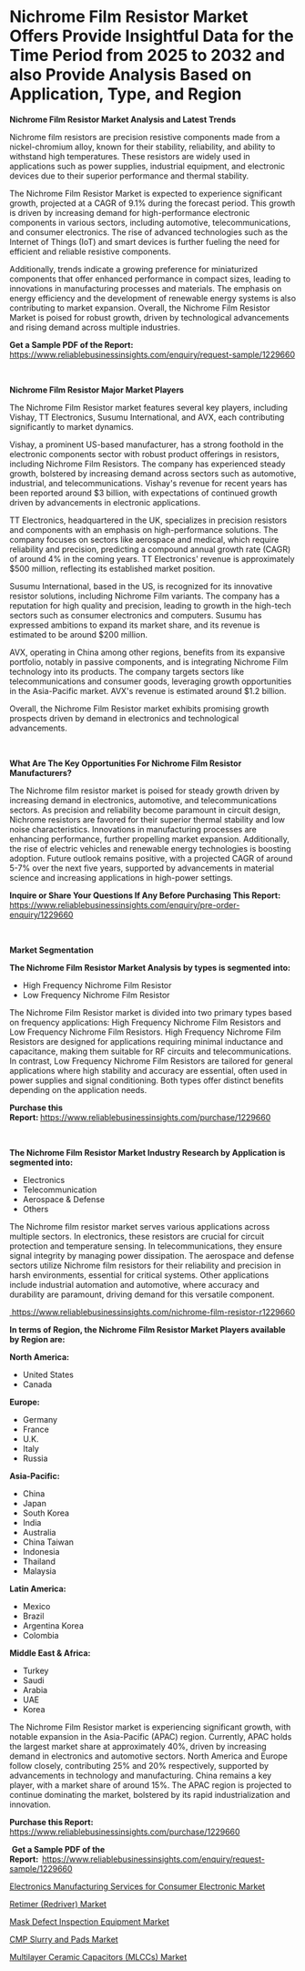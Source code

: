 <p><h1>Nichrome Film Resistor Market Offers Provide Insightful Data for the Time Period from 2025 to 2032 and also Provide Analysis Based on Application, Type, and Region</h1></p><p><strong>Nichrome Film Resistor Market Analysis and Latest Trends</strong></p>
<p><p>Nichrome film resistors are precision resistive components made from a nickel-chromium alloy, known for their stability, reliability, and ability to withstand high temperatures. These resistors are widely used in applications such as power supplies, industrial equipment, and electronic devices due to their superior performance and thermal stability.</p><p>The Nichrome Film Resistor Market is expected to experience significant growth, projected at a CAGR of 9.1% during the forecast period. This growth is driven by increasing demand for high-performance electronic components in various sectors, including automotive, telecommunications, and consumer electronics. The rise of advanced technologies such as the Internet of Things (IoT) and smart devices is further fueling the need for efficient and reliable resistive components.</p><p>Additionally, trends indicate a growing preference for miniaturized components that offer enhanced performance in compact sizes, leading to innovations in manufacturing processes and materials. The emphasis on energy efficiency and the development of renewable energy systems is also contributing to market expansion. Overall, the Nichrome Film Resistor Market is poised for robust growth, driven by technological advancements and rising demand across multiple industries.</p></p>
<p><strong>Get a Sample PDF of the Report:&nbsp;</strong> <a href="https://www.reliablebusinessinsights.com/enquiry/request-sample/1229660?utm_campaign=100&utm_medium=2&utm_source=Github&utm_content=ia&utm_term=13022025&utm_id=nichrome-film-resistor">https://www.reliablebusinessinsights.com/enquiry/request-sample/1229660</a></p>
<p>&nbsp;</p>
<p><strong>Nichrome Film Resistor Major Market Players</strong></p>
<p><p>The Nichrome Film Resistor market features several key players, including Vishay, TT Electronics, Susumu International, and AVX, each contributing significantly to market dynamics. </p><p>Vishay, a prominent US-based manufacturer, has a strong foothold in the electronic components sector with robust product offerings in resistors, including Nichrome Film Resistors. The company has experienced steady growth, bolstered by increasing demand across sectors such as automotive, industrial, and telecommunications. Vishay's revenue for recent years has been reported around $3 billion, with expectations of continued growth driven by advancements in electronic applications.</p><p>TT Electronics, headquartered in the UK, specializes in precision resistors and components with an emphasis on high-performance solutions. The company focuses on sectors like aerospace and medical, which require reliability and precision, predicting a compound annual growth rate (CAGR) of around 4% in the coming years. TT Electronics' revenue is approximately $500 million, reflecting its established market position.</p><p>Susumu International, based in the US, is recognized for its innovative resistor solutions, including Nichrome Film variants. The company has a reputation for high quality and precision, leading to growth in the high-tech sectors such as consumer electronics and computers. Susumu has expressed ambitions to expand its market share, and its revenue is estimated to be around $200 million.</p><p>AVX, operating in China among other regions, benefits from its expansive portfolio, notably in passive components, and is integrating Nichrome Film technology into its products. The company targets sectors like telecommunications and consumer goods, leveraging growth opportunities in the Asia-Pacific market. AVX's revenue is estimated around $1.2 billion.</p><p>Overall, the Nichrome Film Resistor market exhibits promising growth prospects driven by demand in electronics and technological advancements.</p></p>
<p>&nbsp;</p>
<p><strong>What Are The Key Opportunities For Nichrome Film Resistor Manufacturers?</strong></p>
<p><p>The Nichrome film resistor market is poised for steady growth driven by increasing demand in electronics, automotive, and telecommunications sectors. As precision and reliability become paramount in circuit design, Nichrome resistors are favored for their superior thermal stability and low noise characteristics. Innovations in manufacturing processes are enhancing performance, further propelling market expansion. Additionally, the rise of electric vehicles and renewable energy technologies is boosting adoption. Future outlook remains positive, with a projected CAGR of around 5-7% over the next five years, supported by advancements in material science and increasing applications in high-power settings.</p></p>
<p><strong>Inquire or Share Your Questions If Any Before Purchasing This Report:</strong> <a href="https://www.reliablebusinessinsights.com/enquiry/pre-order-enquiry/1229660?utm_campaign=100&utm_medium=2&utm_source=Github&utm_content=ia&utm_term=13022025&utm_id=nichrome-film-resistor">https://www.reliablebusinessinsights.com/enquiry/pre-order-enquiry/1229660</a></p>
<p>&nbsp;</p>
<p><strong>Market Segmentation</strong></p>
<p><strong>The Nichrome Film Resistor Market Analysis by types is segmented into:</strong></p>
<p><ul><li>High Frequency Nichrome Film Resistor</li><li>Low Frequency Nichrome Film Resistor</li></ul></p>
<p><p>The Nichrome Film Resistor market is divided into two primary types based on frequency applications: High Frequency Nichrome Film Resistors and Low Frequency Nichrome Film Resistors. High Frequency Nichrome Film Resistors are designed for applications requiring minimal inductance and capacitance, making them suitable for RF circuits and telecommunications. In contrast, Low Frequency Nichrome Film Resistors are tailored for general applications where high stability and accuracy are essential, often used in power supplies and signal conditioning. Both types offer distinct benefits depending on the application needs.</p></p>
<p><strong>Purchase this Report:&nbsp;</strong><a href="https://www.reliablebusinessinsights.com/purchase/1229660?utm_campaign=100&utm_medium=2&utm_source=Github&utm_content=ia&utm_term=13022025&utm_id=nichrome-film-resistor">https://www.reliablebusinessinsights.com/purchase/1229660</a></p>
<p>&nbsp;</p>
<p><strong>The Nichrome Film Resistor Market Industry Research by Application is segmented into:</strong></p>
<p><ul><li>Electronics</li><li>Telecommunication</li><li>Aerospace & Defense</li><li>Others</li></ul></p>
<p><p>The Nichrome film resistor market serves various applications across multiple sectors. In electronics, these resistors are crucial for circuit protection and temperature sensing. In telecommunications, they ensure signal integrity by managing power dissipation. The aerospace and defense sectors utilize Nichrome film resistors for their reliability and precision in harsh environments, essential for critical systems. Other applications include industrial automation and automotive, where accuracy and durability are paramount, driving demand for this versatile component.</p></p>
<p><a href="https://www.reliablebusinessinsights.com/nichrome-film-resistor-r1229660?utm_campaign=100&utm_medium=2&utm_source=Github&utm_content=ia&utm_term=13022025&utm_id=nichrome-film-resistor">&nbsp;https://www.reliablebusinessinsights.com/nichrome-film-resistor-r1229660</a></p>
<p><strong>In terms of Region, the Nichrome Film Resistor Market Players available by Region are:</strong></p>
<p>
    <p> <strong> North America: </strong>
        <ul>
            <li>United States</li>
            <li>Canada</li>
        </ul>
        </p> 
    <p> <strong> Europe: </strong>
        <ul>
            <li>Germany</li>
            <li>France</li>
            <li>U.K.</li>
            <li>Italy</li>
            <li>Russia</li>
        </ul>
        </p> 
    <p> <strong> Asia-Pacific: </strong>
        <ul>
            <li>China</li>
            <li>Japan</li>
            <li>South Korea</li>
            <li>India</li>
            <li>Australia</li>
            <li>China Taiwan</li>
            <li>Indonesia</li>
            <li>Thailand</li>
            <li>Malaysia</li>
        </ul>
        </p> 
    <p> <strong> Latin America: </strong>
        <ul>
            <li>Mexico</li>
            <li>Brazil</li>
            <li>Argentina Korea</li>
            <li>Colombia</li>
        </ul>
        </p> 
    <p> <strong> Middle East & Africa: </strong>
        <ul>
            <li>Turkey</li>
            <li>Saudi</li>
            <li>Arabia</li>
            <li>UAE</li>
            <li>Korea</li>
        </ul>
    </p>
    </p>
<p><p>The Nichrome Film Resistor market is experiencing significant growth, with notable expansion in the Asia-Pacific (APAC) region. Currently, APAC holds the largest market share at approximately 40%, driven by increasing demand in electronics and automotive sectors. North America and Europe follow closely, contributing 25% and 20% respectively, supported by advancements in technology and manufacturing. China remains a key player, with a market share of around 15%. The APAC region is projected to continue dominating the market, bolstered by its rapid industrialization and innovation.</p></p>
<p><strong>Purchase this Report: </strong><a href="https://www.reliablebusinessinsights.com/purchase/1229660?utm_campaign=100&utm_medium=2&utm_source=Github&utm_content=ia&utm_term=13022025&utm_id=nichrome-film-resistor">https://www.reliablebusinessinsights.com/purchase/1229660</a></p>
<p>&nbsp;<strong>Get a Sample PDF of the Report:&nbsp;&nbsp;</strong><a href="https://www.reliablebusinessinsights.com/enquiry/request-sample/1229660?utm_campaign=100&utm_medium=2&utm_source=Github&utm_content=ia&utm_term=13022025&utm_id=nichrome-film-resistor">https://www.reliablebusinessinsights.com/enquiry/request-sample/1229660</a></p>
<p><strong></strong></p>
<p><p><a href="https://github.com/daphnyvashdi/Market-Research-Report-List-1/blob/main/electronics-manufacturing-services-for-consumer-electronic-market.md?utm_campaign=100&utm_medium=2&utm_source=Github&utm_content=ia&utm_term=13022025&utm_id=nichrome-film-resistor">Electronics Manufacturing Services for Consumer Electronic Market</a></p><p><a href="https://github.com/giblydirani3/Market-Research-Report-List-1/blob/main/retimer-redriver-market.md?utm_campaign=100&utm_medium=2&utm_source=Github&utm_content=ia&utm_term=13022025&utm_id=nichrome-film-resistor">Retimer (Redriver) Market</a></p><p><a href="https://github.com/ijffseandy/Market-Research-Report-List-1/blob/main/mask-defect-inspection-equipment-market.md?utm_campaign=100&utm_medium=2&utm_source=Github&utm_content=ia&utm_term=13022025&utm_id=nichrome-film-resistor">Mask Defect Inspection Equipment Market</a></p><p><a href="https://github.com/sderolza/Market-Research-Report-List-1/blob/main/cmp-slurry-and-pads-market.md?utm_campaign=100&utm_medium=2&utm_source=Github&utm_content=ia&utm_term=13022025&utm_id=nichrome-film-resistor">CMP Slurry and Pads Market</a></p><p><a href="https://github.com/voigttyagi/Market-Research-Report-List-1/blob/main/multilayer-ceramic-capacitors-mlccs-market.md?utm_campaign=100&utm_medium=2&utm_source=Github&utm_content=ia&utm_term=13022025&utm_id=nichrome-film-resistor">Multilayer Ceramic Capacitors (MLCCs) Market</a></p></p>